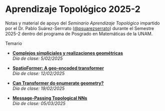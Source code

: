 # Aprendizaje Topológico 2025-2
Notas y material de apoyo del _Seminario Aprendizaje Topológico_ impartido por el Dr. Pablo Suárez-Serrrato ([@psuarezserrato](https://github.com/psuarezserrato)) durante el Semestre 2025-2 dentro del programa de Posgrado en Matemáticas de la UNAM.

Temario

* **[Complejos simpliciales y realizaciones geométricas](https://github.com/appliedgeometry/seminario-aprendizaje-topologico/blob/main/pdf/ApTD_CS.pdf)**   
  _Día de clase: 5/02/2025_

* **[SpatioFormer: A geo-encoded transformer](https://github.com/appliedgeometry/seminario-aprendizaje-topologico/blob/main/pdf/Seminario_Aprendizaje_Topologico.pdf)**   
  _Día de clase: 12/02/2025_

* **[Can Transformer do enumerate geometry?](https://github.com/appliedgeometry/seminario-aprendizaje-topologico/blob/main/pdf/CAN_TRANSFORMERS_DO_ENUMERATIVE_GEOMETRY_.pdf)**   
  _Día de clase: 19/02/2025_

* **[Message-Passing Topological NNs](https://github.com/appliedgeometry/seminario-aprendizaje-topologico/blob/main/pdf/Message_Passing_Topological_NNs_Survey.pdf)**   
  _Día de clase: 05/03/2025_

